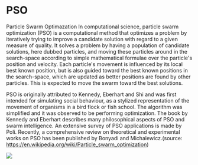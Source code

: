 # PSO
Particle Swarm Optimazation
In computational science, particle swarm optimization (PSO) is a computational method that optimizes a problem by iteratively trying to improve a candidate solution with regard to a given measure of quality. It solves a problem by having a population of candidate solutions, here dubbed particles, and moving these particles around in the search-space according to simple mathematical formulae over the particle's position and velocity. Each particle's movement is influenced by its local best known position, but is also guided toward the best known positions in the search-space, which are updated as better positions are found by other particles. This is expected to move the swarm toward the best solutions.

PSO is originally attributed to Kennedy, Eberhart and Shi and was first intended for simulating social behaviour, as a stylized representation of the movement of organisms in a bird flock or fish school. The algorithm was simplified and it was observed to be performing optimization. The book by Kennedy and Eberhart describes many philosophical aspects of PSO and swarm intelligence. An extensive survey of PSO applications is made by Poli. Recently, a comprehensive review on theoretical and experimental works on PSO has been published by Bonyadi and Michalewicz.(source: https://en.wikipedia.org/wiki/Particle_swarm_optimization)

![](ParticleSwarmArrowsAnimation.gif)
